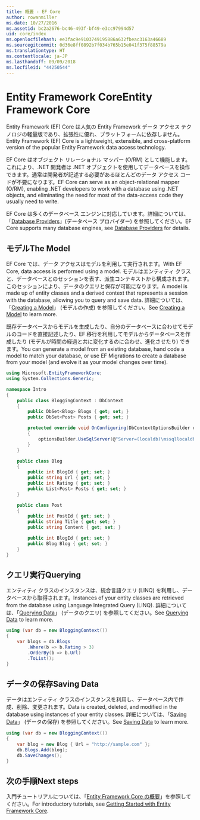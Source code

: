 ```yaml
---
title: 概要 - EF Core
author: rowanmiller
ms.date: 10/27/2016
ms.assetid: bc2a2676-bc46-493f-bf49-e3cc97994d57
uid: core/index
ms.openlocfilehash: ee3fac9e9103749195886a632fbeac3163a46689
ms.sourcegitcommit: 0d36e8ff0892b7f034b765b15e041f375f88579a
ms.translationtype: HT
ms.contentlocale: ja-JP
ms.lasthandoff: 09/09/2018
ms.locfileid: "44250544"
---
```

# <a name="entity-framework-core"></a><span data-ttu-id="a22f4-102">Entity Framework Core</span><span class="sxs-lookup"><span data-stu-id="a22f4-102">Entity Framework Core</span></span>

<span data-ttu-id="a22f4-103">Entity Framework (EF) Core は人気の Entity Framework データ アクセス テクノロジの軽量版であり、拡張性に優れ、プラットフォームに依存しません。</span><span class="sxs-lookup"><span data-stu-id="a22f4-103">Entity Framework (EF) Core is a lightweight, extensible, and cross-platform version of the popular Entity Framework data access technology.</span></span>

<span data-ttu-id="a22f4-104">EF Core はオブジェクト リレーショナル マッパー (O/RM) として機能します。これにより、.NET 開発者は .NET オブジェクトを使用してデータベースを操作できます。通常は開発者が記述する必要があるほとんどのデータ アクセス コードが不要になります。</span><span class="sxs-lookup"><span data-stu-id="a22f4-104">EF Core can serve as an object-relational mapper (O/RM), enabling .NET developers to work with a database using .NET objects, and eliminating the need for most of the data-access code they usually need to write.</span></span>

<span data-ttu-id="a22f4-105">EF Core は多くのデータベース エンジンに対応しています。詳細については、「[Database Providers](providers/index.md)」(データベース プロバイダー) を参照してください。</span><span class="sxs-lookup"><span data-stu-id="a22f4-105">EF Core supports many database engines, see [Database Providers](providers/index.md) for details.</span></span>

## <a name="the-model"></a><span data-ttu-id="a22f4-106">モデル</span><span class="sxs-lookup"><span data-stu-id="a22f4-106">The Model</span></span>

<span data-ttu-id="a22f4-107">EF Core では、データ アクセスはモデルを利用して実行されます。</span><span class="sxs-lookup"><span data-stu-id="a22f4-107">With EF Core, data access is performed using a model.</span></span> <span data-ttu-id="a22f4-108">モデルはエンティティ クラスと、データベースとのセッションを表す、派生コンテキストから構成されます。このセッションにより、データのクエリと保存が可能になります。</span><span class="sxs-lookup"><span data-stu-id="a22f4-108">A model is made up of entity classes and a derived context that represents a session with the database, allowing you to query and save data.</span></span> <span data-ttu-id="a22f4-109">詳細については、「[Creating a Model](modeling/index.md)」 (モデルの作成) を参照してください。</span><span class="sxs-lookup"><span data-stu-id="a22f4-109">See [Creating a Model](modeling/index.md) to learn more.</span></span>

<span data-ttu-id="a22f4-110">既存データベースからモデルを生成したり、自分のデータベースに合わせてモデルのコードを直接記述したり、EF 移行を利用してモデルからデータベースを作成したり (モデルが時間の経過と共に変化するのに合わせ、進化させたり) できます。</span><span class="sxs-lookup"><span data-stu-id="a22f4-110">You can generate a model from an existing database, hand code a model to match your database, or use EF Migrations to create a database from your model (and evolve it as your model changes over time).</span></span>

``` csharp
using Microsoft.EntityFrameworkCore;
using System.Collections.Generic;

namespace Intro
{
    public class BloggingContext : DbContext
    {
        public DbSet<Blog> Blogs { get; set; }
        public DbSet<Post> Posts { get; set; }

        protected override void OnConfiguring(DbContextOptionsBuilder optionsBuilder)
        {
            optionsBuilder.UseSqlServer(@"Server=(localdb)\mssqllocaldb;Database=MyDatabase;Trusted_Connection=True;");
        }
    }

    public class Blog
    {
        public int BlogId { get; set; }
        public string Url { get; set; }
        public int Rating { get; set; }
        public List<Post> Posts { get; set; }
    }

    public class Post
    {
        public int PostId { get; set; }
        public string Title { get; set; }
        public string Content { get; set; }

        public int BlogId { get; set; }
        public Blog Blog { get; set; }
    }
}
```

## <a name="querying"></a><span data-ttu-id="a22f4-111">クエリ実行</span><span class="sxs-lookup"><span data-stu-id="a22f4-111">Querying</span></span>

<span data-ttu-id="a22f4-112">エンティティ クラスのインスタンスは、統合言語クエリ (LINQ) を利用し、データベースから取得されます。</span><span class="sxs-lookup"><span data-stu-id="a22f4-112">Instances of your entity classes are retrieved from the database using Language Integrated Query (LINQ).</span></span> <span data-ttu-id="a22f4-113">詳細については、「[Querying Data](querying/index.md)」 (データのクエリ) を参照してください。</span><span class="sxs-lookup"><span data-stu-id="a22f4-113">See [Querying Data](querying/index.md) to learn more.</span></span>

``` csharp
using (var db = new BloggingContext())
{
    var blogs = db.Blogs
        .Where(b => b.Rating > 3)
        .OrderBy(b => b.Url)
        .ToList();
}
```

## <a name="saving-data"></a><span data-ttu-id="a22f4-114">データの保存</span><span class="sxs-lookup"><span data-stu-id="a22f4-114">Saving Data</span></span>

<span data-ttu-id="a22f4-115">データはエンティティ クラスのインスタンスを利用し、データベース内で作成、削除、変更されます。</span><span class="sxs-lookup"><span data-stu-id="a22f4-115">Data is created, deleted, and modified in the database using instances of your entity classes.</span></span> <span data-ttu-id="a22f4-116">詳細については、「[Saving Data](saving/index.md)」 (データの保存) を参照してください。</span><span class="sxs-lookup"><span data-stu-id="a22f4-116">See [Saving Data](saving/index.md) to learn more.</span></span>

``` csharp
using (var db = new BloggingContext())
{
    var blog = new Blog { Url = "http://sample.com" };
    db.Blogs.Add(blog);
    db.SaveChanges();
}
```

## <a name="next-steps"></a><span data-ttu-id="a22f4-117">次の手順</span><span class="sxs-lookup"><span data-stu-id="a22f4-117">Next steps</span></span>

<span data-ttu-id="a22f4-118">入門チュートリアルについては、「[Entity Framework Core の概要](get-started/index.md)」を参照してください。</span><span class="sxs-lookup"><span data-stu-id="a22f4-118">For introductory tutorials, see [Getting Started with Entity Framework Core](get-started/index.md).</span></span>


